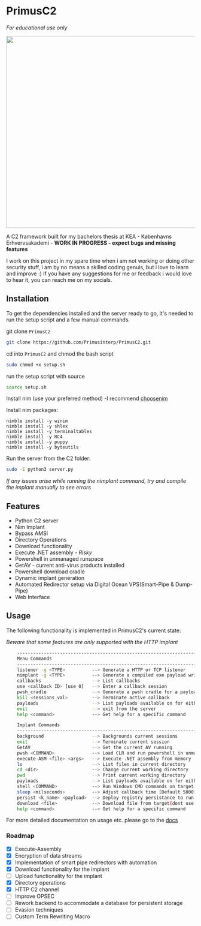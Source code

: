 # PrimusC2
*For educational use only*

<p align="center">
  <img width="512" height="512" src="https://github.com/Primusinterp/PrimusC2/assets/65064450/837351fa-2bfe-43a4-ad83-034e985a6bcd">
</p>


A C2 framework built for my bachelors thesis at KEA - Københavns Erhvervsakademi - **WORK IN PROGRESS - expect bugs and missing features**

I work on this project in my spare time when i am not working or doing other security stuff, i am by no means a skilled coding genuis, but i love to learn and improve :) If you have any suggestions for me or feedback i would love to hear it, you can reach me on my socials. 


## Installation 
To get the dependencies installed and the server ready to go, it's needed to run the setup script and a few manual commands.

git clone `PrimusC2`
```bash
git clone https://github.com/Primusinterp/PrimusC2.git
```
cd into `PrimusC2` and chmod the bash script
```bash
sudo chmod +x setup.sh
```
run the setup script with source
```bash
source setup.sh
```

Install nim (use your preferred method) -I recommend [choosenim](https://nim-lang.org/install_unix.html)

Install nim packages:
```
nimble install -y winim 
nimble install -y shlex 
nimble install -y terminaltables
nimble install -y RC4
nimble install -y puppy
nimble install -y byteutils
```
Run the server from the C2 folder:
```bash
sudo -E python3 server.py
```
*If any issues arise while running the nimplant command, try and compile the implant manually to see errors*

## Features
- Python C2 server 
- Nim Implant 
- Bypass AMSI
- Directory Operations
- Download functionality 
- Execute .NET assembly - *Risky*
- Powershell in unmanaged runspace
- GetAV - current anti-virus products installed 
- Powershell download cradle 
- Dynamic implant generation 
- Automated Redirector setup via Digital Ocean VPS(Smart-Pipe & Dump-Pipe)
- Web Interface


## Usage
The following functionality is implemented in PrimusC2's current state:

*Beware that some features are only supported with the HTTP implant*
```bash
    ------------------------------------------------------------------------------------------------------
    Menu Commands
    ------------------------------------------------------------------------------------------------------
    listener -g <TYPE>          --> Generate a HTTP or TCP listener
    nimplant -g <TYPE>          --> Generate a compiled exe payload written in nim with advanced capabilities for windows for either TCP or HTTP
    callbacks                   --> List callbacks
    use <callback ID> [use 0]   --> Enter a callback session
    pwsh_cradle                 --> Generate a pwsh cradle for a payload on the payloads server
    kill <sessions_val>         --> Terminate active callback
    payloads                    --> List payloads available on for either transfer or execution
    exit                        --> exit from the server
    help <command>              --> Get help for a specific command

    Implant Commands
    ------------------------------------------------------------------------------------------------------
    background                  --> Backgrounds current sessions
    exit                        --> Terminate current session
    GetAV                       --> Get the current AV running
    pwsh <COMMAND>              --> Load CLR and run powershell in unmanaged runspace 
    execute-ASM <file> <args>   --> Execute .NET assembly from memory   
    ls                          --> List files in current directory
    cd <dir>                    --> Change current working directory
    pwd                         --> Print current working directory
    payloads                    --> List payloads available on for either transfer or execution
    shell <COMMAND>             --> Run Windows CMD commands on target
    sleep <milseconds>          --> Adjust callback time [Default 5000] - HTTP only
    persist <k_name> <payload>  --> Deploy registry persistance to run a payload on startup(OPSEC: RISKY) - HTTP only
    download <file>             --> Download file from target(dont use "" around file name or path) - HTTP only
    help <command>              --> Get help for a specific command

```

For more detailed documentation on usage etc. please go to the [docs](https://primusinterp.com/PrimusC2/) 


### Roadmap
- [x] Execute-Assembly 
- [x] Encryption of data streams
- [x] Implementation of smart pipe redirectors with automation
- [x] Download functionality for the implant
- [ ] Upload functionality for the implant
- [x] Directory operations
- [x] HTTP C2 channel 
- [ ] Improve OPSEC
- [ ] Rework backend to accommodate a database for persistent storage
- [ ] Evasion techniques
- [ ] Custom Term Rewriting Macro
